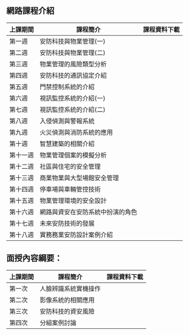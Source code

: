 
## 網路課程介紹
|上課期間|課程簡介|課程資料下載|
|----|--------------------|----|
| 第一週 | 安防科技與物業管理(一)||
| 第二週 | 安防科技與物業管理(二)||
| 第三週 | 物業管理的風險類型分析||
| 第四週 | 安防科技的通訊協定介紹||
| 第五週 | 門禁控制系統的介紹||
| 第六週 | 視訊監控系統的介紹(一)||
| 第七週 | 視訊監控系統的介紹(二)||
| 第八週 | 入侵偵測與警報系統||
| 第九週	 | 火災偵測與消防系統的應用||
| 第十週 | 智慧建築的相關介紹||
| 第十一週 | 物業管理個案的模擬分析||
| 第十二週 | 社區與住宅的安全管理||
| 第十三週 | 商業物業與大型場館安全管理||
| 第十四週 | 停車場與車輛管控技術||
| 第十五週 | 物業管理環境的安全設計||
| 第十六週 | 網路與資安在安防系統中扮演的角色||
| 第十七週 | 未來安防技術的發展||
| 第十八週 | 實務務業安防設計案例介紹||

## 面授內容綱要：
| 上課期間 | 課程簡介 | 課程資料下載 |
|----|--------------------|----|
| 第一次 | 人臉辨識系統實機操作||
| 第二次 | 影像系統的相關應用||
| 第三次 | 安防科技的資安風險||
| 第四次 | 分組案例討論||
